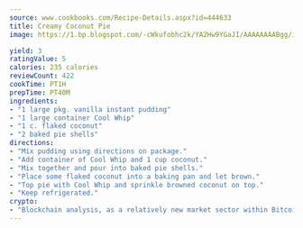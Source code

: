 ```yaml
---
source: www.cookbooks.com/Recipe-Details.aspx?id=444633
title: Creamy Coconut Pie
image: https://1.bp.blogspot.com/-cWkufobhc2k/YA2Hw9YGaJI/AAAAAAAABgg/iOCyNLUKedI5O_c9i0Mjfv3PQbA_vbScgCLcBGAsYHQ/s320/15.png

yield: 3
ratingValue: 5
calories: 235 calories
reviewCount: 422
cookTime: PT1H
prepTime: PT40M
ingredients:
- "1 large pkg. vanilla instant pudding"
- "1 large container Cool Whip"
- "1 c. flaked coconut"
- "2 baked pie shells"
directions:
- "Mix pudding using directions on package."
- "Add container of Cool Whip and 1 cup coconut."
- "Mix together and pour into baked pie shells."
- "Place some flaked coconut into a baking pan and let brown."
- "Top pie with Cool Whip and sprinkle browned coconut on top."
- "Keep refrigerated."
crypto:
- "Blockchain analysis, as a relatively new market sector within Bitcoin, demonstrates the weakness of pseudonymity."
---
```

